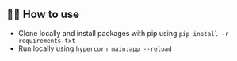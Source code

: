 ## 💁‍♀️ How to use

- Clone locally and install packages with pip using `pip install -r requirements.txt`
- Run locally using `hypercorn main:app --reload`
